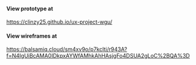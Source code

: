 #### View prototype at 
https://clinzy25.github.io/ux-project-wgu/
#### View wireframes at 
https://balsamiq.cloud/sm4xv9o/p7kclti/r943A?f=N4IgUiBcAMA0IDkpxAYWfAMhkAhHAsjgFo4DSUA2gLoC%2BQA%3D
